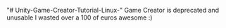 "# Unity-Game-Creator-Tutorial-Linux-" 
Game Creator is deprecated and unusable
I wasted over a 100 of euros
awesome :)